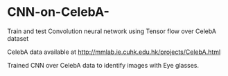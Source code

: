 # CNN-on-CelebA-
Train and test Convolution neural network using Tensor flow over CelebA dataset

CelebA data available at http://mmlab.ie.cuhk.edu.hk/projects/CelebA.html

Trained CNN over CelebA data to identify images with Eye glasses.
